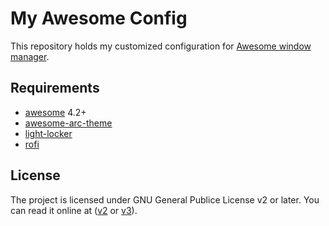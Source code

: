 My Awesome Config
=================

This repository holds my customized configuration for [Awesome window manager](https://awesomewm.org/). 

Requirements
------------

- [awesome](https://github.com/awesomeWM/awesome) 4.2+
- [awesome-arc-theme](https://github.com/psliwka/awesome-arc-theme)
- [light-locker](https://github.com/the-cavalry/light-locker)
- [rofi](https://github.com/DaveDavenport/rofi)

License
-------

The project is licensed under GNU General Publice License v2 or later.
You can read it online at ([v2](http://www.gnu.org/licenses/gpl-2.0.html)
or [v3](http://www.gnu.org/licenses/gpl.html)).
